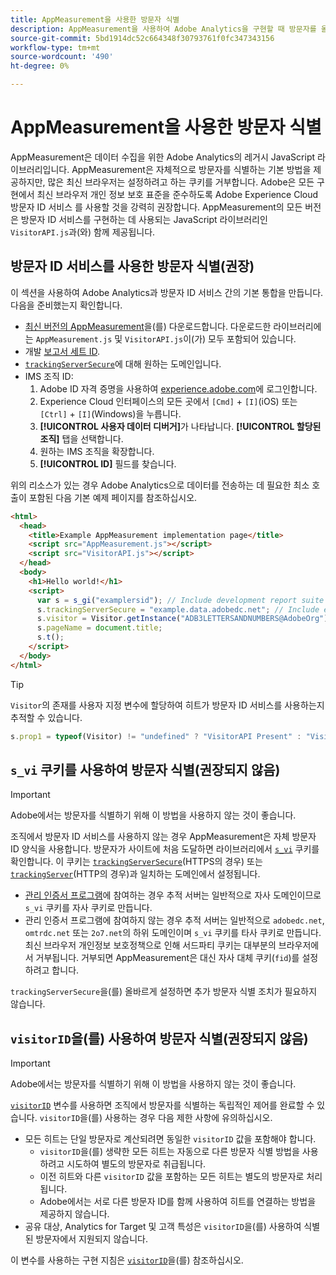 ```yaml
---
title: AppMeasurement을 사용한 방문자 식별
description: AppMeasurement을 사용하여 Adobe Analytics을 구현할 때 방문자를 올바르게 식별합니다.
source-git-commit: 5bd1914dc52c664348f30793761f0fc347343156
workflow-type: tm+mt
source-wordcount: '490'
ht-degree: 0%

---
```


# AppMeasurement을 사용한 방문자 식별

AppMeasurement은 데이터 수집을 위한 Adobe Analytics의 레거시 JavaScript 라이브러리입니다. AppMeasurement은 자체적으로 방문자를 식별하는 기본 방법을 제공하지만, 많은 최신 브라우저는 설정하려고 하는 쿠키를 거부합니다. Adobe은 모든 구현에서 최신 브라우저 개인 정보 보호 표준을 준수하도록 Adobe Experience Cloud 방문자 ID 서비스 를 사용할 것을 강력히 권장합니다. AppMeasurement의 모든 버전은 방문자 ID 서비스를 구현하는 데 사용되는 JavaScript 라이브러리인 `VisitorAPI.js`과(와) 함께 제공됩니다.

## 방문자 ID 서비스를 사용한 방문자 식별(권장)

이 섹션을 사용하여 Adobe Analytics과 방문자 ID 서비스 간의 기본 통합을 만듭니다. 다음을 준비했는지 확인합니다.

* [최신 버전의 AppMeasurement](https://github.com/adobe/appmeasurement)을(를) 다운로드합니다. 다운로드한 라이브러리에는 `AppMeasurement.js` 및 `VisitorAPI.js`이(가) 모두 포함되어 있습니다.
* 개발 [보고서 세트 ID](/help/admin/tools/manage-rs/new-rs/new-report-suite.md).
* [`trackingServerSecure`](/help/implement/vars/config-vars/trackingserversecure.md)에 대해 원하는 도메인입니다.
* IMS 조직 ID:
   1. Adobe ID 자격 증명을 사용하여 [experience.adobe.com](https://experience.adobe.com)에 로그인합니다.
   1. Experience Cloud 인터페이스의 모든 곳에서 `[Cmd]` + `[I]`(iOS) 또는 `[Ctrl]` + `[I]`(Windows)을 누릅니다.
   1. **[!UICONTROL 사용자 데이터 디버거]**&#x200B;가 나타납니다. **[!UICONTROL 할당된 조직]** 탭을 선택합니다.
   1. 원하는 IMS 조직을 확장합니다.
   1. **[!UICONTROL ID]** 필드를 찾습니다.

위의 리소스가 있는 경우 Adobe Analytics으로 데이터를 전송하는 데 필요한 최소 호출이 포함된 다음 기본 예제 페이지를 참조하십시오.

```html
<html>
  <head>
    <title>Example AppMeasurement implementation page</title>
    <script src="AppMeasurement.js"></script>
    <script src="VisitorAPI.js"></script>
  </head>
  <body>
    <h1>Hello world!</h1>
    <script>
      var s = s_gi("examplersid"); // Include development report suite ID here
      s.trackingServerSecure = "example.data.adobedc.net"; // Include edge domain here
      s.visitor = Visitor.getInstance("ADB3LETTERSANDNUMBERS@AdobeOrg"); // Include IMS org ID here
      s.pageName = document.title;
      s.t();
    </script>
  </body>
</html>
```

>[!TIP]
>
>`Visitor`의 존재를 사용자 지정 변수에 할당하여 히트가 방문자 ID 서비스를 사용하는지 추적할 수 있습니다.
>
>```js
>s.prop1 = typeof(Visitor) != "undefined" ? "VisitorAPI Present" : "VisitorAPI Missing";
>```

## `s_vi` 쿠키를 사용하여 방문자 식별(권장되지 않음)

>[!IMPORTANT]
>
>Adobe에서는 방문자를 식별하기 위해 이 방법을 사용하지 않는 것이 좋습니다.

조직에서 방문자 ID 서비스를 사용하지 않는 경우 AppMeasurement은 자체 방문자 ID 양식을 사용합니다. 방문자가 사이트에 처음 도달하면 라이브러리에서 [`s_vi`](https://experienceleague.adobe.com/ko/docs/core-services/interface/data-collection/cookies/analytics) 쿠키를 확인합니다. 이 쿠키는 [`trackingServerSecure`](/help/implement/vars/config-vars/trackingserversecure.md)(HTTPS의 경우) 또는 [`trackingServer`](/help/implement/vars/config-vars/trackingserver.md)(HTTP의 경우)과 일치하는 도메인에서 설정됩니다.

* [관리 인증서 프로그램](https://experienceleague.adobe.com/ko/docs/core-services/interface/data-collection/adobe-managed-cert)에 참여하는 경우 추적 서버는 일반적으로 자사 도메인이므로 `s_vi` 쿠키를 자사 쿠키로 만듭니다.
* 관리 인증서 프로그램에 참여하지 않는 경우 추적 서버는 일반적으로 `adobedc.net`, `omtrdc.net` 또는 `2o7.net`의 하위 도메인이며 `s_vi` 쿠키를 타사 쿠키로 만듭니다. 최신 브라우저 개인정보 보호정책으로 인해 서드파티 쿠키는 대부분의 브라우저에서 거부됩니다. 거부되면 AppMeasurement은 대신 자사 대체 쿠키(`fid`)를 설정하려고 합니다.

`trackingServerSecure`을(를) 올바르게 설정하면 추가 방문자 식별 조치가 필요하지 않습니다.

## `visitorID`을(를) 사용하여 방문자 식별(권장되지 않음)

>[!IMPORTANT]
>
>Adobe에서는 방문자를 식별하기 위해 이 방법을 사용하지 않는 것이 좋습니다.

[`visitorID`](/help/implement/vars/config-vars/visitorid.md) 변수를 사용하면 조직에서 방문자를 식별하는 독립적인 제어를 완료할 수 있습니다. `visitorID`을(를) 사용하는 경우 다음 제한 사항에 유의하십시오.

* 모든 히트는 단일 방문자로 계산되려면 동일한 `visitorID` 값을 포함해야 합니다.
   * `visitorID`을(를) 생략한 모든 히트는 자동으로 다른 방문자 식별 방법을 사용하려고 시도하여 별도의 방문자로 취급됩니다.
   * 이전 히트와 다른 `visitorID` 값을 포함하는 모든 히트는 별도의 방문자로 처리됩니다.
   * Adobe에서는 서로 다른 방문자 ID를 함께 사용하여 히트를 연결하는 방법을 제공하지 않습니다.
* 공유 대상, Analytics for Target 및 고객 특성은 `visitorID`을(를) 사용하여 식별된 방문자에서 지원되지 않습니다.

이 변수를 사용하는 구현 지침은 [`visitorID`](/help/implement/vars/config-vars/visitorid.md)을(를) 참조하십시오.
